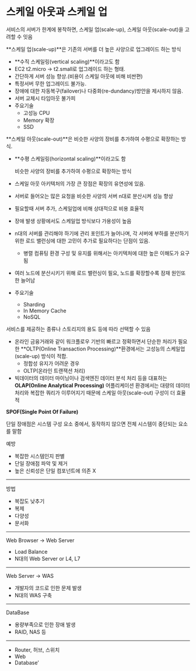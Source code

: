 # 스케일 아웃과 스케일 업

서비스의 서버가 한계에 봉착하면, 스케일 업(scale-up), 스케일 아웃(scale-out)을 고려할 수 잇음

\*\*스케일 업(scale-up)\*\*은 기존의 서버를 더 높은 사양으로 업그레이드 하는 방식

* \*\*수직 스케일링(vertical scaling)\*\*이라고도 함
* EC2 t2.micro → t2.small로 업그레이드 하는 형태.
* 간단하게 서버 성능 향상.(비용이 스케일 아웃에 비해 비싼편)
* 특정서버 무한 업그레이드 불가능.
* 장애에 대한 자동복구(failover)나 다중화(re-dundancy)방안을 제시하지 않음.
* 서버 교체시 타임아웃 불가피
* 주요기술
  * 고성능 CPU
  * Memory 확장
  * SSD

\*\*스케일 아웃(scale-out)\*\*은 비슷한 사양의 장비를 추가하여 수평으로 확장하는 방식.

*   \*\*수평 스케일링(horizontal scaling)\*\*이라고도 함

    비슷한 사양의 장비를 추가하여 수평으로 확장하는 방식
* 스케일 아웃 아키텍처의 가장 큰 장점은 확장의 유연성에 있음.
* 서버로 들어오는 많은 요청을 비슷한 사양의 서버 n대로 분산시켜 성능 향상
* 필요할때 서버 추가, 스케일업에 비해 상대적으로 비용 효율적
* 장애 발생 상황에서도 스케일업 방식보다 가용성이 높음
* n대의 서버를 관리해야 하기에 관리 포인트가 늘어나며, 각 서버에 부하를 분산하기 위한 로드 밸런싱에 대한 고민이 추가로 필요하다는 단점이 있음.
  * 병렬 컴퓨팅 환경 구성 및 유지를 위해서는 아키텍처에 대한 높은 이해도가 요구됨
* 여러 노드에 분산시키기 위해 로드 밸런싱이 필요, 노드를 확장할수록 잠재 원인또한 늘어남
* 주요기술
  * Sharding
  * In Memory Cache
  * NoSQL

서비스를 제공하는 종류나 스토리지의 용도 등에 따라 선택할 수 있음

* 온라인 금융거래와 같이 워크플로우 기반의 빠르고 정확하면서 단순한 처리가 필요한 \*\*OLTP(Online Transaction Processing)\*\*환경에서는 고성능의 스케일업(scale-up) 방식이 적합.
  * 정합성 유지가 어려운 경우
  * OLTP(온라인 트랜잭션 처리)
* 빅데이터의 데이터 마이닝이나 검색엔진 데이터 분석 처리 등을 대표하는 **OLAP(Online Analytical Processing)** 어플리케이션 환경에서는 대량의 데이터 처리와 복잡한 쿼리가 이루어지기 때문에 스케일 아웃(scale-out) 구성이 더 효율적

**SPOF(Single Point Of Failure)**

단일 장애점은 시스템 구성 요소 중에서, 동작하지 않으면 전체 시스템이 중단되는 요소를 말함

예방

* 복잡한 시스템인지 판별
* 단일 장애점 파악 및 제거
* 높은 신뢰성은 단일 컴포넌트에 의존 X

***

방법

* 복잡도 낮추기
* 복제
* 다양성
* 문서화

***

Web Browser → Web Server

* Load Balance
* N대의 Web Server or L4, L7

***

Web Server → WAS

* 개발자의 코드로 인한 문제 발생
* N대의 WAS 구축

***

DataBase

* 용량부족으로 인한 장애 발생
* RAID, NAS 등

***

* Router, 허브, 스위치
* Web
* Database’
